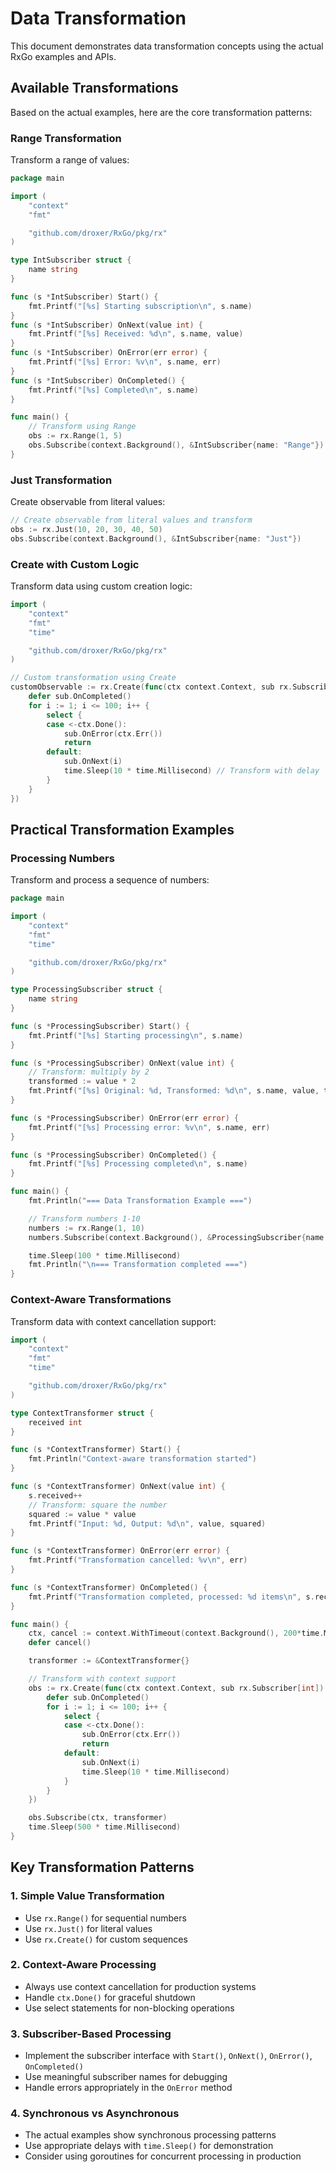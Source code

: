 # Data Transformation

This document demonstrates data transformation concepts using the actual RxGo examples and APIs.

## Available Transformations

Based on the actual examples, here are the core transformation patterns:

### Range Transformation

Transform a range of values:

```go
package main

import (
    "context"
    "fmt"

    "github.com/droxer/RxGo/pkg/rx"
)

type IntSubscriber struct {
    name string
}

func (s *IntSubscriber) Start() {
    fmt.Printf("[%s] Starting subscription\n", s.name)
}
func (s *IntSubscriber) OnNext(value int) {
    fmt.Printf("[%s] Received: %d\n", s.name, value)
}
func (s *IntSubscriber) OnError(err error) {
    fmt.Printf("[%s] Error: %v\n", s.name, err)
}
func (s *IntSubscriber) OnCompleted() {
    fmt.Printf("[%s] Completed\n", s.name)
}

func main() {
    // Transform using Range
    obs := rx.Range(1, 5)
    obs.Subscribe(context.Background(), &IntSubscriber{name: "Range"})
}
```

### Just Transformation

Create observable from literal values:

```go
// Create observable from literal values and transform
obs := rx.Just(10, 20, 30, 40, 50)
obs.Subscribe(context.Background(), &IntSubscriber{name: "Just"})
```

### Create with Custom Logic

Transform data using custom creation logic:

```go
import (
    "context"
    "fmt"
    "time"

    "github.com/droxer/RxGo/pkg/rx"
)

// Custom transformation using Create
customObservable := rx.Create(func(ctx context.Context, sub rx.Subscriber[int]) {
    defer sub.OnCompleted()
    for i := 1; i <= 100; i++ {
        select {
        case <-ctx.Done():
            sub.OnError(ctx.Err())
            return
        default:
            sub.OnNext(i)
            time.Sleep(10 * time.Millisecond) // Transform with delay
        }
    }
})
```

## Practical Transformation Examples

### Processing Numbers

Transform and process a sequence of numbers:

```go
package main

import (
    "context"
    "fmt"
    "time"

    "github.com/droxer/RxGo/pkg/rx"
)

type ProcessingSubscriber struct {
    name string
}

func (s *ProcessingSubscriber) Start() {
    fmt.Printf("[%s] Starting processing\n", s.name)
}

func (s *ProcessingSubscriber) OnNext(value int) {
    // Transform: multiply by 2
    transformed := value * 2
    fmt.Printf("[%s] Original: %d, Transformed: %d\n", s.name, value, transformed)
}

func (s *ProcessingSubscriber) OnError(err error) {
    fmt.Printf("[%s] Processing error: %v\n", s.name, err)
}

func (s *ProcessingSubscriber) OnCompleted() {
    fmt.Printf("[%s] Processing completed\n", s.name)
}

func main() {
    fmt.Println("=== Data Transformation Example ===")

    // Transform numbers 1-10
    numbers := rx.Range(1, 10)
    numbers.Subscribe(context.Background(), &ProcessingSubscriber{name: "Transformer"})

    time.Sleep(100 * time.Millisecond)
    fmt.Println("\n=== Transformation completed ===")
}
```

### Context-Aware Transformations

Transform data with context cancellation support:

```go
import (
    "context"
    "fmt"
    "time"

    "github.com/droxer/RxGo/pkg/rx"
)

type ContextTransformer struct {
    received int
}

func (s *ContextTransformer) Start() {
    fmt.Println("Context-aware transformation started")
}

func (s *ContextTransformer) OnNext(value int) {
    s.received++
    // Transform: square the number
    squared := value * value
    fmt.Printf("Input: %d, Output: %d\n", value, squared)
}

func (s *ContextTransformer) OnError(err error) {
    fmt.Printf("Transformation cancelled: %v\n", err)
}

func (s *ContextTransformer) OnCompleted() {
    fmt.Printf("Transformation completed, processed: %d items\n", s.received)
}

func main() {
    ctx, cancel := context.WithTimeout(context.Background(), 200*time.Millisecond)
    defer cancel()

    transformer := &ContextTransformer{}

    // Transform with context support
    obs := rx.Create(func(ctx context.Context, sub rx.Subscriber[int]) {
        defer sub.OnCompleted()
        for i := 1; i <= 100; i++ {
            select {
            case <-ctx.Done():
                sub.OnError(ctx.Err())
                return
            default:
                sub.OnNext(i)
                time.Sleep(10 * time.Millisecond)
            }
        }
    })

    obs.Subscribe(ctx, transformer)
    time.Sleep(500 * time.Millisecond)
}
```

## Key Transformation Patterns

### 1. Simple Value Transformation
- Use `rx.Range()` for sequential numbers
- Use `rx.Just()` for literal values
- Use `rx.Create()` for custom sequences

### 2. Context-Aware Processing
- Always use context cancellation for production systems
- Handle `ctx.Done()` for graceful shutdown
- Use select statements for non-blocking operations

### 3. Subscriber-Based Processing
- Implement the subscriber interface with `Start()`, `OnNext()`, `OnError()`, `OnCompleted()`
- Use meaningful subscriber names for debugging
- Handle errors appropriately in the `OnError` method

### 4. Synchronous vs Asynchronous
- The actual examples show synchronous processing patterns
- Use appropriate delays with `time.Sleep()` for demonstration
- Consider using goroutines for concurrent processing in production

